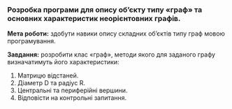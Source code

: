 ### Розробка програми для опису об’єкту типу «граф» та основних характеристик неорієнтовних графів.

**Мета роботи:** здобути навики опису складних об’єктів типу граф мовою
програмування.

**Завдання:** розробити клас «граф», методи якого для заданого графу
визначатимуть його характеристики:
1. Матрицю відстаней.
2. Діаметр D та радіус R.
3. Центральні та периферійні вершини.
4. Відповісти на контрольні запитання.